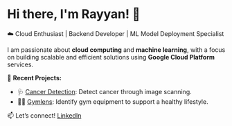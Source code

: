 # Hi there, I'm Rayyan! 👋  
☁️ Cloud Enthusiast | Backend Developer | ML Model Deployment Specialist  

I am passionate about **cloud computing** and **machine learning**, with a focus on building scalable and efficient solutions using **Google Cloud Platform** services.  

📌 **Recent Projects:**  
- 🩺 [Cancer Detection](https://github.com/rayyandzaki/cancer-detection): Detect cancer through image scanning.  
- 🏋️‍♂️ [Gymlens](https://github.com/rayyandzaki/Gymlens): Identify gym equipment to support a healthy lifestyle.  

📫 Let’s connect! [LinkedIn](https://linkedin.com/in/muhammad-rayyan-dzaki-s)